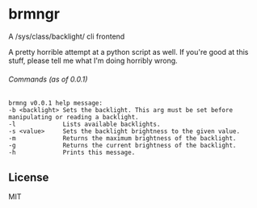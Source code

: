 # brmngr
A /sys/class/backlight/ cli frontend

A pretty horrible attempt at a python script as well. If you're good at this stuff, please tell me what I'm doing horribly wrong.

###### Commands (as of 0.0.1)

```
brmng v0.0.1 help message:
-b <backlight> Sets the backlight. This arg must be set before manipulating or reading a backlight.
-l             Lists available backlights.
-s <value>     Sets the backlight brightness to the given value.
-m             Returns the maximum brightness of the backlight.
-g             Returns the current brightness of the backlight.
-h             Prints this message.
```
## License

MIT

